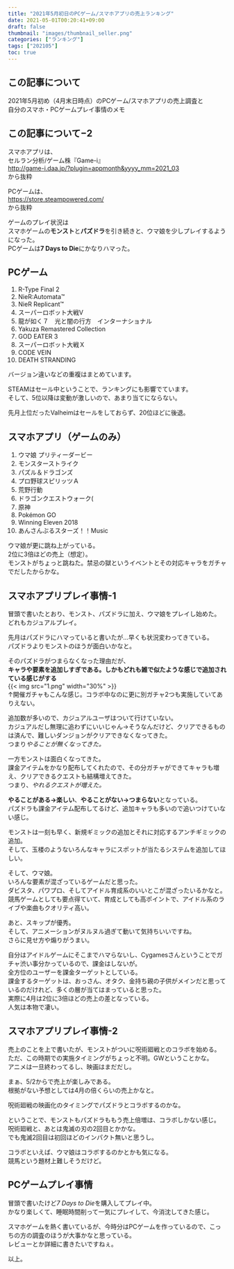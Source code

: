 ```yaml
---
title: "2021年5月初日のPCゲーム/スマホアプリの売上ランキング"
date: 2021-05-01T00:20:41+09:00
draft: false
thumbnail: "images/thumbnail_seller.png"
categories: ["ランキング"]
tags: ["202105"]
toc: true
---
```

## この記事について
2021年5月初め（4月末日時点）のPCゲーム/スマホアプリの売上調査と  
自分のスマホ・PCゲームプレイ事情のメモ  

## この記事について−2
スマホアプリは、  
セルラン分析/ゲーム株『Game-i』  
http://game-i.daa.jp/?plugin=appmonth&yyyy_mm=2021_03  
から抜粋  
  
PCゲームは、  
https://store.steampowered.com/  
から抜粋  
  
ゲームのプレイ状況は  
スマホゲームの**モンスト**と**パズドラ**を引き続きと、ウマ娘を少しプレイするようになった。  
PCゲームは**7 Days to Die**にかなりハマった。  
  

## PCゲーム
1. R-Type Final 2
2. NieR:Automata™
3. NieR Replicant™
4. スーパーロボット大戦V
5. 龍が如く７　光と闇の行方　インターナショナル
6. Yakuza Remastered Collection
7. GOD EATER 3
8. スーパーロボット大戦Ｘ
9. CODE VEIN
10. DEATH STRANDING

バージョン違いなどの重複はまとめています。

STEAMはセール中ということで、ランキングにも影響でています。  
そして、5位以降は変動が激しいので、あまり当てにならない。  
  
先月上位だったValheimはセールをしておらず、20位ほどに後退。  
  


## スマホアプリ（ゲームのみ）
1. ウマ娘 プリティーダービー
2. モンスターストライク
3. パズル＆ドラゴンズ
4. プロ野球スピリッツＡ
5. 荒野行動
6. ドラゴンクエストウォーク(
7. 原神
8. Pokémon GO
9. Winning Eleven 2018
10. あんさんぶるスターズ！！Music

ウマ娘が更に跳ね上がっている。  
2位に3倍ほどの売上（想定）。  
モンストがちょっと跳ねた。禁忌の獄というイベントとその対応キャラをガチャでだしたからかな。  
  

## スマホアプリプレイ事情-1
冒頭で書いたとおり、モンスト、パズドラに加え、ウマ娘をプレイし始めた。  
どれもカジュアルプレイ。  
  
先月はパズドラにハマっていると書いたが...早くも状況変わってきている。  
パズドラよりモンストのほうが面白いかなと。  
  
そのパズドラがつまらなくなった理由だが、  
**キャラや要素を追加しすぎである。しかもどれも雑で似たような感じで追加されている感じがする**  
{{< img src="1.png" width="30%" >}}  
↑開催ガチャもこんな感じ。コラボ中なのに更に別ガチャ2つも実施していてありえない。  
  
  

追加数が多いので、カジュアルユーザはついて行けていない。  
カジュアルだし無理に追わずにいいじゃん→そうなんだけど、クリアできるものは済んで、難しいダンジョンがクリアできなくなってきた。  
つまり*やることが無くなってきた。*  
  
  
一方モンストは面白くなってきた。  
課金アイテムをかなり配布してくれたので、その分ガチャができてキャラも増え、クリアできるクエストも結構増えてきた。  
つまり、*やれるクエストが増えた。*  
  
**やることがある→楽しい**、**やることがない→つまらない**となっている。  
パズドラも課金アイテム配布してるけど、追加キャラも多いので追いつけていない感じ。  
  
モンストは一刻も早く、新規ギミックの追加とそれに対応するアンチギミックの追加。  
そして、玉楼のようないろんなキャラにスポットが当たるシステムを追加してほしい。  
  
そして、ウマ娘。  
いろんな要素が混ざっているゲームだと思った。  
ダビスタ、パワプロ、そしてアイドル育成系のいいとこが混ざったいるかなと。  
競馬ゲームとしても要点得ていて、育成としても高ポイントで、アイドル系のライブや楽曲もクオリティ高い。  
  
あと、スキップが優秀。  
そして、アニメーションがヌルヌル過ぎて動いて気持ちいいですね。  
さらに見せ方や煽りがうまい。  
  
自分はアイドルゲームにそこまでハマらないし、Cygamesさんということでガチャ渋い事分かっているので、課金はしないが。  
全方位のユーザーを課金ターゲットとしている。  
課金するターゲットは、おっさん、オタク、金持ち親の子供がメインだと思っているのだけれど、多くの層が当てはまっていると思った。  
実際に4月は2位に3倍ほどの売上の差となっている。  
人気は本物で凄い。  
  
## スマホアプリプレイ事情-2
売上のことを上で書いたが、モンストがついに呪術廻戦とのコラボを始める。  
ただ、この時期での実施タイミングがちょっと不明。GWということかな。  
アニメは一旦終わってるし、映画はまだだし。  
  
まぁ、5/2からで売上が楽しみである。  
根拠がない予想としては4月の倍くらいの売上かなと。  
  
  
呪術廻戦の映画化のタイミングでパズドラとコラボするのかな。  
  
ということで、モンストもパズドラももう売上倍増は、コラボしかない感じ。  
呪術廻戦と、あとは鬼滅の刃の2回目とかかな。  
でも鬼滅2回目は初回ほどのインパクト無いと思うし。  
  
  
コラボといえば、ウマ娘はコラボするのかとかも気になる。  
競馬という題材上難しそうだけど。  
  
  
## PCゲームプレイ事情
冒頭で書いたけど*7 Days to Die*を購入してプレイ中。  
かなり楽しくて、睡眠時間削って一気にプレイして、今消沈してきた感じ。  
  
スマホゲームを熱く書いているが、今時分はPCゲームを作っているので、こっちの方の調査のほうが大事かなと思っている。  
レビューとか詳細に書きたいですねぇ。  

以上。  
  

